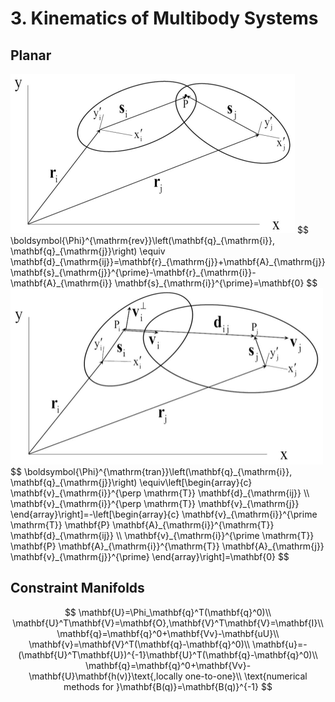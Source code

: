 # 3. Kinematics of Multibody Systems

## Planar

<img src="../img/Revolute Constraint.png" alt="image-20230727145053130" style="zoom:50%;" />
$$
\boldsymbol{\Phi}^{\mathrm{rev}}\left(\mathbf{q}_{\mathrm{i}}, \mathbf{q}_{\mathrm{j}}\right) \equiv \mathbf{d}_{\mathrm{ij}}=\mathbf{r}_{\mathrm{j}}+\mathbf{A}_{\mathrm{j}} \mathbf{s}_{\mathrm{j}}^{\prime}-\mathbf{r}_{\mathrm{i}}-\mathbf{A}_{\mathrm{i}} \mathbf{s}_{\mathrm{i}}^{\prime}=\mathbf{0}
$$
<img src="../img/Translational Constraint.png" alt="image-20230727145310335" style="zoom:50%;" />
$$
\boldsymbol{\Phi}^{\mathrm{tran}}\left(\mathbf{q}_{\mathrm{i}}, \mathbf{q}_{\mathrm{j}}\right) \equiv\left[\begin{array}{c}
\mathbf{v}_{\mathrm{i}}^{\perp \mathrm{T}} \mathbf{d}_{\mathrm{ij}} \\
\mathbf{v}_{\mathrm{i}}^{\perp \mathrm{T}} \mathbf{v}_{\mathrm{j}}
\end{array}\right]=-\left[\begin{array}{c}
\mathbf{v}_{\mathrm{i}}^{\prime \mathrm{T}} \mathbf{P} \mathbf{A}_{\mathrm{i}}^{\mathrm{T}} \mathbf{d}_{\mathrm{ij}} \\
\mathbf{v}_{\mathrm{i}}^{\prime \mathrm{T}} \mathbf{P} \mathbf{A}_{\mathrm{i}}^{\mathrm{T}} \mathbf{A}_{\mathrm{j}} \mathbf{v}_{\mathrm{j}}^{\prime}
\end{array}\right]=\mathbf{0}
$$

## Constraint Manifolds

$$
\mathbf{U}=\Phi_\mathbf{q}^T(\mathbf{q}^0)\\
\mathbf{U}^T\mathbf{V}=\mathbf{O},\mathbf{V}^T\mathbf{V}=\mathbf{I}\\
\mathbf{q}=\mathbf{q}^0+\mathbf{Vv}-\mathbf{uU}\\
\mathbf{v}=\mathbf{V}^T(\mathbf{q}-\mathbf{q}^0)\\
\mathbf{u}=-(\mathbf{U}^T\mathbf{U})^{-1}\mathbf{U}^T(\mathbf{q}-\mathbf{q}^0)\\
\mathbf{q}=\mathbf{q}^0+\mathbf{Vv}-\mathbf{U}\mathbf{h(v)}\text{,locally one-to-one}\\
\text{numerical methods for }\mathbf{B(q)}=\mathbf{B(q)}^{-1}
$$

